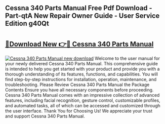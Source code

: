 ## Cessna 340 Parts Manual Free Pdf Download - Part-qtA New Repair Owner Guide - User Service Edition g40Qt

# <h2><a href="http://bc45038.oget.top/?id=Cessna+340+Parts+Manual">🔗Download New 👉🔴 Cessna 340 Parts Manual</a></h2>

[![Cessna 340 Parts Manual new download](https://i.imgur.com/5g1atiW.png)](http://bc45038.oget.top/?id=Cessna+340+Parts+Manual)
Welcome to the user manual for your newly delivered Cessna 340 Parts Manual. This comprehensive guide is intended to help you get started with your product and provide you with a thorough understanding of its features, functions, and capabilities. You will find step-by-step instructions for installation, operation, maintenance, and troubleshooting. Please Review Cessna 340 Parts Manual the Package Contents Ensure you have all necessary components before proceeding. Cessna 340 Parts Manual comes with an impressive collection of advanced features, including facial recognition, gesture control, customizable profiles, and automated tasks, all of which can be accessed and customized through the user interface. Thank You for Choosing Us! We appreciate your trust and support Cessna 340 Parts Manual.

